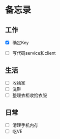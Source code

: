 # 备忘录
## 工作
* [x] 确定Key
* [ ] 写代码service和client


## 生活
* [ ] 收拾家 
* [ ] 洗鞋
* [ ] 整理衣柜收拾衣服

## 日常
* [ ] 清理手机内存
* [ ] 吃VE